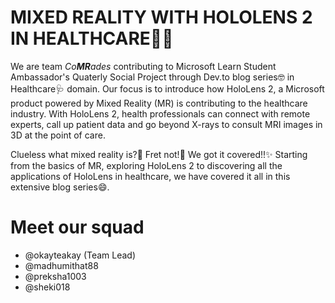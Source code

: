 # MIXED REALITY WITH HOLOLENS 2 IN HEALTHCARE🧑‍⚕️

We are team _Co**MR**ades_ contributing to Microsoft Learn Student Ambassador's Quaterly Social Project through Dev.to blog series🤓 in Healthcare🩺 domain. Our focus is to introduce how HoloLens 2, a Microsoft product powered by Mixed Reality (MR) is contributing to the healthcare industry. With HoloLens 2, health professionals can connect with remote experts, call up patient data and go beyond X-rays to consult MRI images in 3D at the point of care. 

Clueless what mixed reality is?🤔 Fret not!🤪 We got it covered!!✨ Starting from the basics of MR, exploring HoloLens 2 to discovering all the applications of HoloLens in healthcare, we have covered it all in this extensive blog series😄.

# Meet our squad

- @okayteakay (Team Lead)
- @madhumithat88
- @preksha1003
- @sheki018
